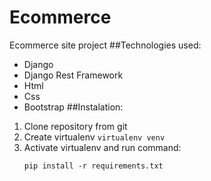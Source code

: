 # Ecommerce
Ecommerce site project
##Technologies used:
  - Django
  - Django Rest Framework
  - Html
  - Css
  - Bootstrap
##Instalation:
  1. Clone repository from git
  2. Create virtualenv
    ```
    virtualenv venv
    ```
  3. Activate virtualenv and run command:
     ```
     pip install -r requirements.txt
     ```
  
